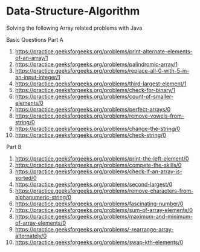 # Data-Structure-Algorithm

Solving the following Array related problems with Java 

Basic Questions
Part A
1. https://practice.geeksforgeeks.org/problems/print-alternate-elements-of-an-array/1
2. https://practice.geeksforgeeks.org/problems/palindromic-array/1
3. https://practice.geeksforgeeks.org/problems/replace-all-0-with-5-in-an-input-integer/1
4. https://practice.geeksforgeeks.org/problems/third-largest-element/1
5. https://practice.geeksforgeeks.org/problems/check-for-binary/1
6. https://practice.geeksforgeeks.org/problems/count-of-smaller-elements/0
7. https://practice.geeksforgeeks.org/problems/perfect-arrays/0
8. https://practice.geeksforgeeks.org/problems/remove-vowels-from-string/0
9. https://practice.geeksforgeeks.org/problems/change-the-string/0
10. https://practice.geeksforgeeks.org/problems/check-string/0


Part B



1. https://practice.geeksforgeeks.org/problems/print-the-left-element/0
2. https://practice.geeksforgeeks.org/problems/compete-the-skills/0
3. https://practice.geeksforgeeks.org/problems/check-if-an-array-is-sorted/0
4. https://practice.geeksforgeeks.org/problems/second-largest/0
5. https://practice.geeksforgeeks.org/problems/remove-characters-from-alphanumeric-string/0
6. https://practice.geeksforgeeks.org/problems/fascinating-number/0
7. https://practice.geeksforgeeks.org/problems/sum-of-array-elements/0
8. https://practice.geeksforgeeks.org/problems/maximum-and-minimum-of-array-elements/0
9. https://practice.geeksforgeeks.org/problems/-rearrange-array-alternately/0
10. https://practice.geeksforgeeks.org/problems/swap-kth-elements/0
